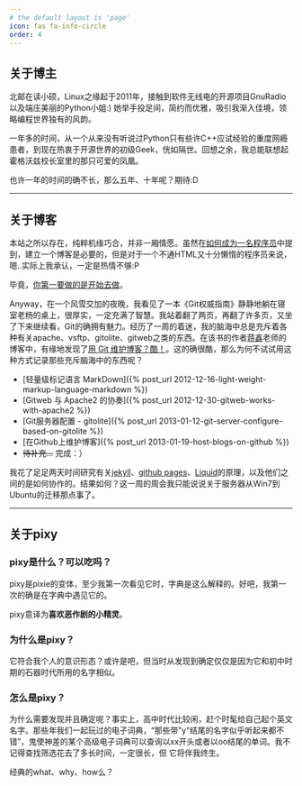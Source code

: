 ```yaml
---
# the default layout is 'page'
icon: fas fa-info-circle
order: 4
---
```


## 关于博主

北邮在读小硕，Linux之缘起于2011年，接触到软件无线电的开源项目GnuRadio以及端庄美丽的Python小姐:)
她举手投足间，简约而优雅，吸引我渐入佳境，领略编程世界独有的风韵。

一年多的时间，从一个从来没有听说过Python只有些许C++应试经验的重度网瘾患者，到现在热衷于开源世界的初级Geek，恍如隔世。回想之余，我总能联想起霍格沃兹校长室里的那只可爱的凤凰。

也许一年的时间的确不长，那么五年、十年呢？期待:D

---

## 关于博客

本站之所以存在，纯粹机缘巧合，并非一厢情愿。虽然在[如何成为一名程序员][]中提到，建立一个博客是必要的，但是对于一个不通HTML又十分懒惰的程序员来说，嗯..实际上我承认，一定是热情不够:P

毕竟，[你第一要做的是开始去做][]。

Anyway，在一个风雪交加的夜晚，我看见了一本《Git权威指南》静静地躺在寝室老杨的桌上，很厚实，一定充满了智慧。我站着翻了两页，再翻了许多页，又坐了下来继续看，Git的确拥有魅力。经历了一周的着迷，我的脑海中总是充斥着各种有关apache、vsftp、gitolite、gitweb之类的东西。在该书的作者[蒋鑫][]老师的博客中，有缘地发现了[用 Git 维护博客？酷！][]。这的确很酷，那么为何不试试用这种方式记录那些充斥脑海中的东西呢？

- [轻量级标记语言 MarkDown]({% post_url 2012-12-16-light-weight-markup-language-markdown %})
- [Gitweb 与 Apache2 的协奏]({% post_url 2012-12-30-gitweb-works-with-apache2 %})
- [Git服务器配置 - gitolite]({% post_url 2013-01-12-git-server-configure-based-on-gitolite %})
- [在Github上维护博客]({% post_url 2013-01-19-host-blogs-on-github %})
- <del>待补充...</del> 完成：）

我花了足足两天时间研究有关[jekyll][]、[github pages][]、[Liquid][]的原理，以及他们之间的是如何协作的。结果如何？这一周的周会我只能说说关于服务器从Win7到Ubuntu的迁移那点事了。


---

## 关于pixy

### pixy是什么？可以吃吗？

pixy是pixie的变体，至少我第一次看见它时，字典是这么解释的。好吧，我第一次的确是在字典中遇见它的。

pixy意译为**喜欢恶作剧的小精灵**。

### 为什么是pixy？

它符合我个人的意识形态？或许是吧，但当时从发现到确定仅仅是因为它和初中时期的石器时代所用的名字相似。

### 怎么是pixy？

为什么需要发现并且确定呢？事实上，高中时代比较闲，赶个时髦给自己起个英文名字。那些年我们一起玩过的电子词典，“那些带"y"结尾的名字似乎听起来都不错”，鬼使神差的某个高级电子词典可以查询以xx开头或者以oo结尾的单词。我不记得查找筛选花去了多长时间，一定很长，但 它将伴我终生。

经典的what、why、how么？


[如何成为一名程序员]: http://www.aqee.net/developer-road-the-list/
[你第一要做的是开始去做]: http://www.aqee.net/the-first-step-is-to-start/
[蒋鑫]: http://www.worldhello.net
[用 Git 维护博客？酷！]: http://www.worldhello.net/2011/11/29/jekyll-based-blog-setup.html
[jekyll]: https://github.com/mojombo/jekyll
[github pages]: http://pages.github.com
[Liquid]: http://liquidmarkup.org
